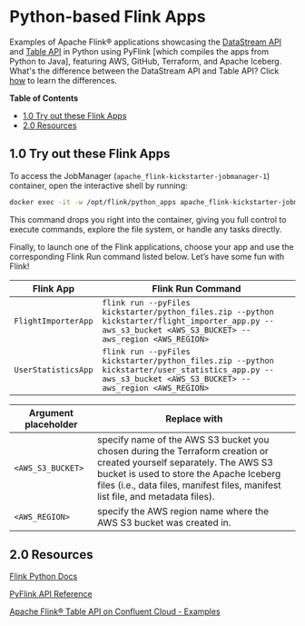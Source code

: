 # Python-based Flink Apps
Examples of Apache Flink® applications showcasing the [DataStream API](https://nightlies.apache.org/flink/flink-docs-release-1.20/docs/dev/python/datastream/intro_to_datastream_api/) and [Table API](https://nightlies.apache.org/flink/flink-docs-release-1.20/docs/dev/python/table/intro_to_table_api/) in Python using PyFlink [which compiles the apps from Python to Java], featuring AWS, GitHub, Terraform, and Apache Iceberg.  What's the difference between the DataStream API and Table API?  Click [how](../.blog/datastream-vs-table-api.md) to learn the differences.

**Table of Contents**

<!-- toc -->
+ [1.0 Try out these Flink Apps](#10-try-out-these-flink-apps)
+ [2.0 Resources](#20-resources)
<!-- tocstop -->

## 1.0 Try out these Flink Apps
To access the JobManager (`apache_flink-kickstarter-jobmanager-1`) container, open the interactive shell by running:
```bash
docker exec -it -w /opt/flink/python_apps apache_flink-kickstarter-jobmanager-1 /bin/bash
```

This command drops you right into the container, giving you full control to execute commands, explore the file system, or handle any tasks directly.

Finally, to launch one of the Flink applications, choose your app and use the corresponding Flink Run command listed below. Let’s have some fun with Flink!

Flink App|Flink Run Command
-|-
`FlightImporterApp`|`flink run --pyFiles kickstarter/python_files.zip --python kickstarter/flight_importer_app.py --aws_s3_bucket <AWS_S3_BUCKET> --aws_region <AWS_REGION>`
`UserStatisticsApp`|`flink run --pyFiles kickstarter/python_files.zip --python kickstarter/user_statistics_app.py --aws_s3_bucket <AWS_S3_BUCKET> --aws_region <AWS_REGION>`

Argument placeholder|Replace with
-|-
`<AWS_S3_BUCKET>`|specify name of the AWS S3 bucket you chosen during the Terraform creation or created yourself separately.  The AWS S3 bucket is used to store the Apache Iceberg files (i.e., data files, manifest files, manifest list file, and metadata files).
`<AWS_REGION>`|specify the AWS region name where the AWS S3 bucket was created in.

## 2.0 Resources

[Flink Python Docs](https://nightlies.apache.org/flink/flink-docs-master/api/python/)

[PyFlink API Reference](https://nightlies.apache.org/flink/flink-docs-release-1.20/api/python/reference/index.html)

[Apache Flink® Table API on Confluent Cloud - Examples](https://github.com/confluentinc/flink-table-api-python-examples)

